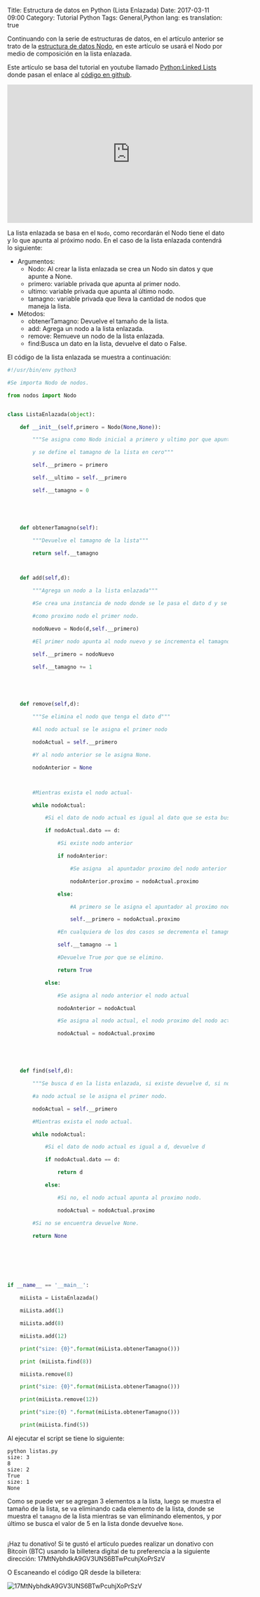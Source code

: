 Title: Estructura de datos en Python (Lista Enlazada)
Date: 2017-03-11 09:00
Category: Tutorial Python
Tags: General,Python
lang: es
translation: true

Continuando con la serie de estructuras de datos, en el artículo anterior se trato de la [estructura de datos Nodo](https://www.seraph.to/estructura-de-datos-en-python-nodo.html), en este artículo se usará el Nodo por medio de composición en la lista enlazada.

Este artículo se basa del tutorial en youtube llamado [Python:Linked Lists](http://www.youtube.com/watch?v=Ast5sKQXxEU) donde pasan el enlace al [código en github](http://github.com/joeyajames/Python/blob/master/LinkedLists.py).

<iframe width="560" height="315" src="https://www.youtube.com/embed/Ast5sKQXxEU" frameborder="0" allow="accelerometer; autoplay; encrypted-media; gyroscope; picture-in-picture" allowfullscreen></iframe>

La lista enlazada se basa en el `Nodo`, como recordarán el Nodo tiene el dato y lo que apunta al próximo nodo.  En el caso de la lista enlazada contendrá lo siguiente:

- Argumentos:
    - Nodo: Al crear la lista enlazada se crea un Nodo sin datos y que apunte a None.
     - primero: variable privada que apunta al primer nodo.
     -  ultimo: variable privada que apunta al último nodo.
     -  tamagno: variable privada que lleva la cantidad de nodos que maneja la lista.
- Métodos:
    - obtenerTamagno: Devuelve el tamaño de la lista.
    - add: Agrega un nodo a la lista enlazada.
    - remove: Remueve un nodo de la lista enlazada.
    - find:Busca un dato en la lista, devuelve el dato o False.



El código de la lista enlazada se muestra a continuación:

```python
#!/usr/bin/env python3

#Se importa Nodo de nodos.

from nodos import Nodo


class ListaEnlazada(object):

    def __init__(self,primero = Nodo(None,None)):

        """Se asigna como Nodo inicial a primero y ultimo por que apuntan al mismo nodo

        y se define el tamagno de la lista en cero"""

        self.__primero = primero 

        self.__ultimo = self.__primero

        self.__tamagno = 0





    def obtenerTamagno(self):

        """Devuelve el tamagno de la lista"""

        return self.__tamagno



    def add(self,d):

        """Agrega un nodo a la lista enlazada"""

        #Se crea una instancia de nodo donde se le pasa el dato d y se coloca

        #como proximo nodo el primer nodo.

        nodoNuevo = Nodo(d,self.__primero)

        #El primer nodo apunta al nodo nuevo y se incrementa el tamagno.

        self.__primero = nodoNuevo

        self.__tamagno += 1





    def remove(self,d):

        """Se elimina el nodo que tenga el dato d"""

        #Al nodo actual se le asigna el primer nodo

        nodoActual = self.__primero

        #Y al nodo anterior se le asigna None.

        nodoAnterior = None



        #Mientras exista el nodo actual-

        while nodoActual:

            #Si el dato de nodo actual es igual al dato que se esta buscando.

            if nodoActual.dato == d:

                #Si existe nodo anterior

                if nodoAnterior:

                    #Se asigna  al apuntador proximo del nodo anterior el proximo de nodo actual

                    nodoAnterior.proximo = nodoActual.proximo

                else: 

                    #A primero se le asigna el apuntador al proximo nodo del nodo actual

                    self.__primero = nodoActual.proximo

                #En cualquiera de los dos casos se decrementa el tamagno de la lista.

                self.__tamagno -= 1

                #Devuelve True por que se elimino.

                return True

            else:

                #Se asigna al nodo anterior el nodo actual

                nodoAnterior = nodoActual

                #Se asigna al nodo actual, el nodo proximo del nodo actual

                nodoActual = nodoActual.proximo





    def find(self,d):

        """Se busca d en la lista enlazada, si existe devuelve d, si no devuelve None"""

        #a nodo actual se le asigna el primer nodo.

        nodoActual = self.__primero

        #Mientras exista el nodo actual.

        while nodoActual:

            #Si el dato de nodo actual es igual a d, devuelve d

            if nodoActual.dato == d:

                return d

            else:

                #Si no, el nodo actual apunta al proximo nodo.

                nodoActual = nodoActual.proximo

        #Si no se encuentra devuelve None.

        return None 







if __name__ == '__main__':

    miLista = ListaEnlazada()

    miLista.add(1)

    miLista.add(8)

    miLista.add(12)

    print("size: {0}".format(miLista.obtenerTamagno()))

    print (miLista.find(8))

    miLista.remove(8)

    print("size: {0}".format(miLista.obtenerTamagno()))

    print(miLista.remove(12))

    print("size:{0} ".format(miLista.obtenerTamagno()))

    print(miLista.find(5))

```

Al ejecutar el script se tiene lo siguiente:
```
python listas.py 
size: 3
8
size: 2
True
size: 1
None
```

Como se puede ver se agregan 3 elementos a la lista, luego se muestra el tamaño de la lista, se va eliminando cada elemento de la lista, donde se muestra el `tamagno` de la lista mientras se van eliminando elementos, y por último se busca el valor de 5 en la lista donde devuelve `None`. 



##  ##
¡Haz tu donativo!
Si te gustó el artículo puedes realizar un donativo con Bitcoin (BTC)
usando la billetera digital de tu preferencia a la siguiente
dirección: 17MtNybhdkA9GV3UNS6BTwPcuhjXoPrSzV

O Escaneando el código QR desde la billetera:

![17MtNybhdkA9GV3UNS6BTwPcuhjXoPrSzV](./images/17MtNybhdkA9GV3UNS6BTwPcuhjXoPrSzV.png)
